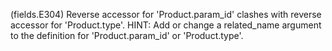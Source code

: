 (fields.E304) Reverse accessor for 'Product.param_id' clashes with reverse accessor for 'Product.type'.
	HINT: Add or change a related_name argument to the definition for 'Product.param_id' or 'Product.type'.